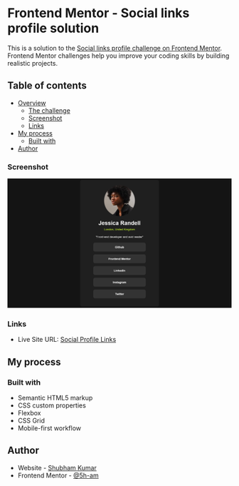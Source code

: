 # Frontend Mentor - Social links profile solution

This is a solution to the [Social links profile challenge on Frontend Mentor](https://www.frontendmentor.io/challenges/social-links-profile-UG32l9m6dQ). Frontend Mentor challenges help you improve your coding skills by building realistic projects. 

## Table of contents

- [Overview](#overview)
  - [The challenge](#the-challenge)
  - [Screenshot](#screenshot)
  - [Links](#links)
- [My process](#my-process)
  - [Built with](#built-with)
- [Author](#author)


### Screenshot

![Project Screenshort](https://github.com/5h-am/social_profile_links/blob/main/project_screenshort.png?raw=True)


### Links

- Live Site URL: [Social Profile Links](https://5h-am.github.io/social_profile_links/)

## My process

### Built with

- Semantic HTML5 markup
- CSS custom properties
- Flexbox
- CSS Grid
- Mobile-first workflow


## Author

- Website - [Shubham Kumar](https://www.5ham.com)
- Frontend Mentor - [@5h-am](https://www.frontendmentor.io/profile/5h-am)
